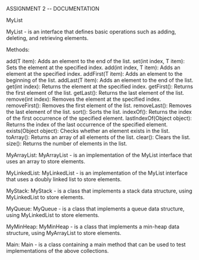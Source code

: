 ASSIGNMENT 2 -- DOCUMENTATION

MyList

MyList - is an interface that defines basic operations such as adding, deleting, and retrieving elements.

Methods:

add(T item): Adds an element to the end of the list.
set(int index, T item): Sets the element at the specified index.
add(int index, T item): Adds an element at the specified index.
addFirst(T item): Adds an element to the beginning of the list.
addLast(T item): Adds an element to the end of the list.
get(int index): Returns the element at the specified index.
getFirst(): Returns the first element of the list.
getLast(): Returns the last element of the list.
remove(int index): Removes the element at the specified index.
removeFirst(): Removes the first element of the list.
removeLast(): Removes the last element of the list.
sort(): Sorts the list.
indexOf(): Returns the index of the first occurrence of the specified element.
lastIndexOf(Object object): Returns the index of the last occurrence of the specified element.
exists(Object object): Checks whether an element exists in the list.
toArray(): Returns an array of all elements of the list.
clear(): Clears the list.
size(): Returns the number of elements in the list.

MyArrayList:
MyArrayList - is an implementation of the MyList interface that uses an array to store elements.

MyLinkedList:
MyLinkedList - is an implementation of the MyList interface that uses a doubly linked list to store elements.

MyStack:
MyStack - is a class that implements a stack data structure, using MyLinkedList to store elements.

MyQueue:
MyQueue - is a class that implements a queue data structure, using MyLinkedList to store elements.

MyMinHeap:
MyMinHeap - is a class that implements a min-heap data structure, using MyArrayList to store elements.

Main:
Main - is a class containing a main method that can be used to test implementations of the above collections.
